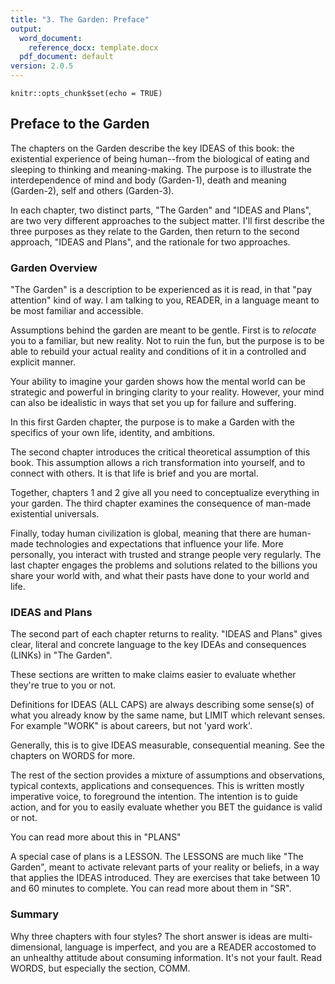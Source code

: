 ```yaml
---
title: "3. The Garden: Preface"
output:
  word_document:
    reference_docx: template.docx
  pdf_document: default
version: 2.0.5
---
```


```{r setup, include=FALSE}
knitr::opts_chunk$set(echo = TRUE)
```
## Preface to the Garden

The chapters on the Garden describe the key IDEAS of this book: the existential experience of being human--from the biological of eating and sleeping to thinking and meaning-making. The purpose is to illustrate the interdependence of mind and body (Garden-1), death and meaning (Garden-2), self and others (Garden-3).

In each chapter, two distinct parts, "The Garden" and "IDEAS and Plans", are two very different approaches to the subject matter. I'll first describe the three purposes as they relate to the Garden, then return to the second approach, "IDEAS and Plans", and the rationale for two approaches.

### Garden Overview  

"The Garden" is a description to be experienced as it is read, in that "pay attention" kind of way. I am talking to you, READER, in a language meant to be most familiar and accessible. 

Assumptions behind the garden are meant to be gentle. First is to *relocate* you to a familiar, but new reality. Not to ruin the fun, but the purpose is to be able to rebuild your actual reality and conditions of it in a controlled and explicit manner.

Your ability to imagine your garden shows how the mental world can be strategic and powerful in bringing clarity to your reality. 
However, your mind can also be idealistic in ways that set you up for failure and suffering. 

In this first Garden chapter,
the purpose is to make
a Garden with the specifics of 
your own life, identity, and ambitions.

The second chapter introduces
the critical theoretical assumption of this book.
This assumption allows a rich transformation
into yourself, and to connect with others.
It is that life is brief and you are mortal.

Together, chapters 1 and 2 give
all you need to conceptualize everything in your garden.
The third chapter examines
the consequence of
man-made existential universals.

Finally, today
human civilization is global,
meaning that there are human-made
technologies and expectations
that influence your life.
More personally,
you interact with trusted and strange people
very regularly.
The last chapter engages
the problems and solutions
related to the billions
you share your world with,
and what their pasts have done to 
your world and life.

### IDEAS and Plans  
The second part of each chapter
returns to reality.
"IDEAS and Plans" gives
clear, literal and concrete language 
to the key IDEAs and consequences (LINKs)
in "The Garden".

These sections
are written to make 
claims easier to evaluate
whether they're true to you or not.

Definitions for IDEAS (ALL CAPS) are always 
describing some sense(s) of 
what you already know by the same name,
but LIMIT which relevant senses.
For example "WORK" is about careers,
but not 'yard work'.

Generally, this is to give
IDEAS measurable, consequential meaning.
See the chapters on WORDS 
for more.

The rest of the section provides
a mixture of assumptions and observations,
typical contexts, applications and consequences.
This is written mostly imperative voice,
to foreground the intention.
The intention is to guide action,
and for you to easily evaluate
whether you BET the guidance is valid or not.

You can read more about this in "PLANS"

A special case of plans is a LESSON.
The LESSONS are much like "The Garden",
meant to activate 
relevant parts of your reality or beliefs,
in a way that applies
the IDEAS introduced.
They are exercises that
take between 10 and 60 minutes to complete.
You can read more about them in "SR".

### Summary

Why three chapters with
four styles?
The short answer is
ideas are multi-dimensional,
language is imperfect,
and you are a READER accostomed to
an unhealthy attitude
about consuming information.
It's not your fault.
Read WORDS, but especially the section, COMM.

